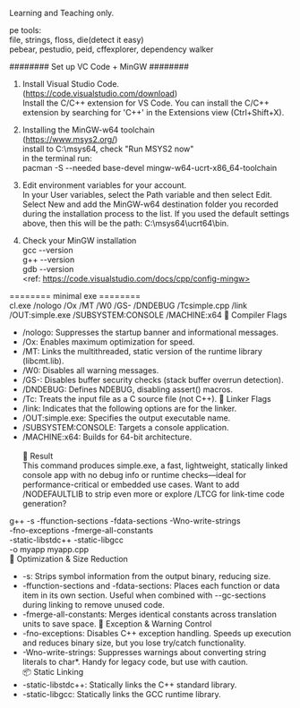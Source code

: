 Learning and Teaching only.  

pe tools:  
file, strings, floss, die(detect it easy)  
pebear, pestudio, peid, cffexplorer, dependency walker  

######## Set up VC Code + MinGW ########  
1. Install Visual Studio Code.  
(https://code.visualstudio.com/download)  
Install the C/C++ extension for VS Code. You can install the C/C++ extension by searching for 'C++' in the Extensions view (Ctrl+Shift+X).  

2. Installing the MinGW-w64 toolchain  
(https://www.msys2.org/)  
install to C:\msys64, check "Run MSYS2 now"  
in the terminal run:  
pacman -S --needed base-devel mingw-w64-ucrt-x86_64-toolchain  

3. Edit environment variables for your account.  
In your User variables, select the Path variable and then select Edit.  
Select New and add the MinGW-w64 destination folder you recorded during the installation process to the list. If you used the default settings above, then this will be the path:  C:\msys64\ucrt64\bin.  

4. Check your MinGW installation  
gcc --version  
g++ --version  
gdb --version  
<ref: https://code.visualstudio.com/docs/cpp/config-mingw>  

======== minimal exe ========  
cl.exe /nologo /Ox /MT /W0 /GS- /DNDEBUG /Tcsimple.cpp /link /OUT:simple.exe /SUBSYSTEM:CONSOLE /MACHINE:x64
🧵 Compiler Flags  
- /nologo: Suppresses the startup banner and informational messages.
- /Ox: Enables maximum optimization for speed.
- /MT: Links the multithreaded, static version of the runtime library (libcmt.lib).
- /W0: Disables all warning messages.
- /GS-: Disables buffer security checks (stack buffer overrun detection).
- /DNDEBUG: Defines NDEBUG, disabling assert() macros.
- /Tc: Treats the input file as a C source file (not C++).
🔗 Linker Flags  
- /link: Indicates that the following options are for the linker.
- /OUT:simple.exe: Specifies the output executable name.
- /SUBSYSTEM:CONSOLE: Targets a console application.
- /MACHINE:x64: Builds for 64-bit architecture.<br>  
🧪 Result  
This command produces simple.exe, a fast, lightweight, statically linked console app with no debug info or runtime checks—ideal for performance-critical or embedded use cases.
Want to add /NODEFAULTLIB to strip even more or explore /LTCG for link-time code generation?

g++ -s -ffunction-sections -fdata-sections -Wno-write-strings \
    -fno-exceptions -fmerge-all-constants \
    -static-libstdc++ -static-libgcc \
    -o myapp myapp.cpp<br>
🧵 Optimization & Size Reduction  
- -s: Strips symbol information from the output binary, reducing size.
- -ffunction-sections and -fdata-sections: Places each function or data item in its own section. Useful when combined with --gc-sections during linking to remove unused code.
- -fmerge-all-constants: Merges identical constants across translation units to save space.
🚫 Exception & Warning Control  
- -fno-exceptions: Disables C++ exception handling. Speeds up execution and reduces binary size, but you lose try/catch functionality.
- -Wno-write-strings: Suppresses warnings about converting string literals to char*. Handy for legacy code, but use with caution.  
📦 Static Linking  
- -static-libstdc++: Statically links the C++ standard library.
- -static-libgcc: Statically links the GCC runtime library.
